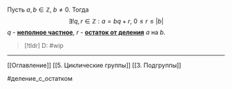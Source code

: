 Пусть $a, b \in \mathbb{Z},\ b \neq 0$. Тогда $$\exists! q,r \in \mathbb{Z}: a= bq + r, \ 0\le r \le |b|$$
$q$ - <ins>**неполное частное**</ins>, $r$ - <ins>**остаток от деления**</ins> $a$ на $b$.

>[!tldr] D: #wip 

---
[[Оглавление]]
[[5. Циклические группы]]
[[3. Подгруппы]]

#деление_с_остатком